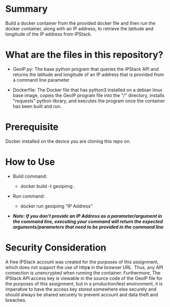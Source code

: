 # Summary

Build a docker container from the provided docker file and then run the docker container, along with an IP address, to retrieve the latitude and longitude of the IP address from IPStack.  

# What are the files in this repository?

* GeoIP.py: The base python program that queries the IPStack API and returns the latitude and longitude of an IP address that is provided from a command line parameter

* Dockerfile: The Docker file that has python3 installed on a debian linux base image, copies the GeoIP program file into the "/" directory, installs "requests" python library, and executes the program once the container has been built and run. 


# Prerequisite



Docker installed on the device you are cloning this repo on. 


# How to Use

* Build command:
  * docker build -t geoipimg .
  
* Run command:
    * docker run geoipimg “IP Address”

* **_Note: If you don’t provide an IP Address as a parameter/argument in the command line, executing your command will return the expected arguments/parameters that need to be provided in the command line_**

# Security Consideration

A free IPStack account was created for the purposes of this assignment, which does not support the use of http**s** in the browser URL. Thus, any API connection is unencrypted when running the container. Furthermore, The IPStack API access key is viewable in the source code of the GeoIP file for the purposes of this assignment, but in a production/test environment, it is imperative to have the access key stored somewhere else securely and should always be shared securely to prevent account and data theft and breaches. 
